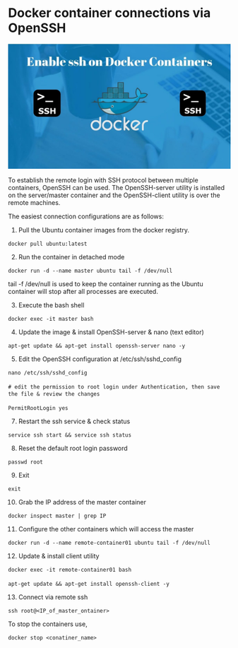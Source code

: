 # Docker container connections via OpenSSH

![ssh containers](<ssh containers.jpeg>)

To establish the remote login with SSH protocol between multiple containers, OpenSSH can be used. The OpenSSH-server utility is installed on the server/master container and the OpenSSH-client utility is over the remote machines.

The easiest connection configurations are as follows:

1. Pull the Ubuntu container images from the docker registry.

```
docker pull ubuntu:latest
```

2. Run the container in detached mode
```
docker run -d --name master ubuntu tail -f /dev/null
```

tail -f /dev/null is used to keep the container running as the Ubuntu container will stop after all processes are executed.

3. Execute the bash shell 
```
docker exec -it master bash
```

4. Update the image & install OpenSSH-server & nano (text editor)
```
apt-get update && apt-get install openssh-server nano -y
```

5. Edit the OpenSSH configuration at /etc/ssh/sshd_config
```
nano /etc/ssh/sshd_config

# edit the permission to root login under Authentication, then save the file & review the changes

PermitRootLogin yes
``` 

7. Restart the ssh service & check status
```
service ssh start && service ssh status
```

8. Reset the default root login password
```
passwd root
```

9. Exit
```
exit
```

10. Grab the IP address of the master container
```
docker inspect master | grep IP 
```

11. Configure the other containers which will access the master 
```
docker run -d --name remote-container01 ubuntu tail -f /dev/null
```

12. Update & install client utility 
```
docker exec -it remote-container01 bash 

apt-get update && apt-get install openssh-client -y
```


13. Connect via remote ssh 
```
ssh root@<IP_of_master_ontainer>
```

To stop the containers use,
```
docker stop <conatiner_name>
```
